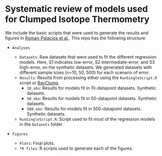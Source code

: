 # Systematic review of models used for Clumped Isotope Thermometry

We include the basic scripts that were used to generate the results and figures in [Roman-Palacios et al.](https://www.essoar.org/doi/10.1002/essoar.10507995.1). This repo has the following structure:

- `Analyses`
  - `Datasets`: Raw datasets that were used to fit the different regression models. Here, S1 indicates low-error, S2 intermediate-error, and S3 high-error, on the synthetic datasets. We generated datasets with different sample sizes (n=10, 50, 500) for each scenario of error.
  - `Results`: Results from processing either using the `RunSingleScript.R` script or [BayClump](https://bayclump.tripatilab.epss.ucla.edu/).
    - `10_obs`: Results for models fit in 10-datapoint datasets. Synthetic datasets.
    - `50_obs`: Results for models fit in 50-datapoint datasets. Synthetic datasets.
    - `500_obs`: Results for models fit in 500-datapoint datasets. Synthetic datasets.
  - `RunSingleScript.R`: Script used to fit most of the regression models in the `Datasets` folder.

- `Figures`
  - `Plots`: Final plots.
  - `*R files`: R scripts used to generate each of the figures.

